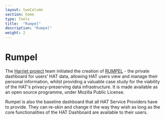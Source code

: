 ```yaml
---
layout: twoColumn
section: home
type: Tools
title:  "Rumpel"
description: "Rumpel"
weight: 2
---
```


# Rumpel

The [Harriet project](http://hatresearch.org/Harriet/) team initiated the creation of [RUMPEL](https://github.com/Hub-of-all-Things/Rumpel) - the private dashboard for users' HAT data, allowing HAT users view and manage their personal information, whilst providing a valuable case study for the viability of the HAT's privacy-preserving data infrastructure. It is made available as an open source programme, under Mozilla Public License.

Rumpel is also the baseline dashboard that all HAT Service Providers have to provide. They can re-skin and change it the way they wish as long as the core functionalities of the HAT Dashboard are available to their users.
